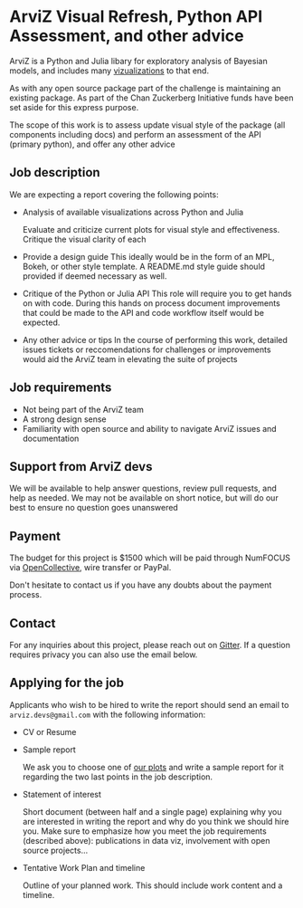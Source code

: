 # ArviZ Visual Refresh, Python API Assessment, and other advice
ArviZ is a Python and Julia libary for exploratory analysis of Bayesian models,
and includes many [vizualizations](https://python.arviz.org/en/latest/examples/index.html)
to that end.

As with any open source package part of the challenge is maintaining an existing package.
As part of the Chan Zuckerberg Initiative funds have been set aside for this express purpose.

The scope of this work is to assess update visual style of the package (all components including docs)
and perform an assessment of the API (primary python), and offer any other advice 

## Job description
We are expecting a report covering the following points:

* Analysis of available visualizations across Python and Julia

  Evaluate and criticize current plots for visual style and effectiveness.
  Critique the visual clarity of each

* Provide a design guide
  This ideally would be in the form of an MPL, Bokeh, or other style template.
  A README.md style guide should provided if deemed necessary as well.

* Critique of the Python or Julia API 
  This role will require you to get hands on with code. During this hands on process
  document improvements that could be made to the API and code workflow itself
  would be expected.

* Any other advice or tips
  In the course of performing this work, detailed issues tickets or reccomendations
  for challenges or improvements would aid the ArviZ team in elevating the suite of projects


## Job requirements
* Not being part of the ArviZ team
* A strong design sense
* Familiarity with open source and ability to navigate ArviZ issues and documentation

## Support from ArviZ devs
We will be available to help answer questions, review pull requests, and help as needed.
We may not be available on short notice, but will do our best to ensure no question goes unanswered

## Payment
The budget for this project is $1500 which will be paid through NumFOCUS
via [OpenCollective](https://opencollective.com/arviz), wire transfer or PayPal.

Don't hesitate to contact us if you have any doubts about the payment process.

## Contact
For any inquiries about this project, please reach out on [Gitter](https://gitter.im/arviz-devs/season_of_docs).
If a question requires privacy you can also use the email below.

## Applying for the job
Applicants who wish to be hired to write the report should send an email to `arviz.devs@gmail.com`
with the following information:

* CV or Resume
* Sample report

  We ask you to choose one of [our plots](https://arviz-devs.github.io/arviz/api/plots.html) and write a sample report for it
  regarding the two last points in the job description.

* Statement of interest

  Short document (between half and a single page) explaining why you are interested in
  writing the report and why do you think we should hire you. Make sure to emphasize how
  you meet the job requirements (described above): publications in data viz, involvement with
  open source projects...
  
* Tentative Work Plan and timeline

  Outline of your planned work. This should include work content and a timeline. 

